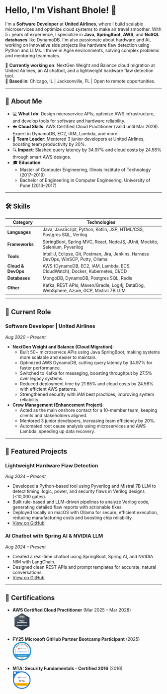 # Hello, I'm Vishant Bhole! 👋

I'm a **Software Developer** at **United Airlines**, where I build scalable microservices and optimize cloud systems to make air travel smoother. With 5+ years of experience, I specialize in **Java**, **SpringBoot**, **AWS**, and **NoSQL databases** like DynamoDB. I'm also passionate about hardware and AI, working on innovative side projects like hardware flaw detection using Python and LLMs. I thrive in Agile environments, solving complex problems and mentoring teammates.

🌟 **Currently working on**: NextGen Weight and Balance cloud migration at United Airlines, an AI chatbot, and a lightweight hardware flaw detection tool.  
📍 **Based in**: Chicago, IL | Jacksonville, FL | Open to remote opportunities.

---

## 🚀 About Me

- 💻 **What I do**: Design microservice APIs, optimize AWS infrastructure, and develop tools for software and hardware reliability.
- ☁️ **Cloud Skills**: AWS Certified Cloud Practitioner (valid until Mar 2028). Expert in DynamoDB, EC2, IAM, Lambda, and more.
- 🤝 **Team Leader**: Mentored 3 junior developers at United Airlines, boosting team productivity by 20%.
- 🔍 **Impact**: Slashed query latency by 34.97% and cloud costs by 24.56% through smart AWS designs.
- 🎓 **Education**:
  - Master of Computer Engineering, Illinois Institute of Technology (2017–2019)
  - Bachelor of Engineering in Computer Engineering, University of Pune (2013–2017)

---

## 🛠️ Skills

| **Category**        | **Technologies**                                                                 |
|---------------------|---------------------------------------------------------------------------------|
| **Languages**       | Java, JavaScript, Python, Kotlin, JSP, HTML/CSS, Postgres SQL, Verilog           |
| **Frameworks**      | SpringBoot, Spring MVC, React, NodeJS, JUnit, Mockito, Selenium, Pyverilog       |
| **Tools**           | IntelliJ, Eclipse, Git, Postman, Jira, Jenkins, Harness DevOps, WinSCP, Putty, Ollama |
| **Cloud & DevOps**  | AWS (DynamoDB, EC2, IAM, Lambda, ECS, CloudWatch), Docker, Kubernetes, CI/CD    |
| **Databases**       | MongoDB, DynamoDB, Postgres SQL, Redis                                         |
| **Other**           | Kafka, REST APIs, Maven/Gradle, Log4j, DataDog, WebSphere, Azure, GCP, Mistral 7B LLM |

---

## 💼 Current Role

### **Software Developer** | United Airlines  
_Aug 2020 – Present_  
- **NextGen Weight and Balance (Cloud Migration)**:
  - Built 50+ microservice APIs using Java SpringBoot, making systems more scalable and easier to maintain.
  - Optimized AWS DynamoDB, cutting query latency by 34.97% for faster performance.
  - Switched to Kafka for messaging, boosting throughput by 27.5% over legacy systems.
  - Reduced deployment time by 21.65% and cloud costs by 24.56% with efficient AWS patterns.
  - Strengthened security with IAM best practices, improving system reliability.
- **Crew Management (Enhancement Project)**:
  - Acted as the main onshore contact for a 10-member team, keeping clients and stakeholders aligned.
  - Mentored 3 junior developers, increasing team efficiency by 20%.
  - Automated root cause analysis using microservices and AWS Lambda, speeding up data recovery.

---

## 🌟 Featured Projects

### **Lightweight Hardware Flaw Detection**  
_Aug 2024 – Present_  
- Developed a Python-based tool using Pyverilog and Mistral 7B LLM to detect timing, logic, power, and security flaws in Verilog designs (<10,000 gates).
- Built rule-based and LLM-driven pipelines to analyze Verilog code, generating detailed flaw reports with actionable fixes.
- Deployed locally on macOS with Ollama for secure, efficient execution, reducing manufacturing costs and boosting chip reliability.
- [View on GitHub](https://github.com/vishantbhole/chip_flaw_detection)

### **AI Chatbot with Spring AI & NVIDIA LLM**  
_Aug 2024 – Present_  
- Created a real-time chatbot using SpringBoot, Spring AI, and NVIDIA NIM with LangChain.
- Designed clean REST APIs and prompt templates for accurate, natural conversations.
- [View on GitHub](https://github.com/vishantbhole/chat-bot)

---

## 📜 Certifications

- **AWS Certified Cloud Practitioner** (Mar 2025 – Mar 2028)  
  [![AWS Certified Cloud Practitioner](https://github.com/vishantbhole/vishantbhole/blob/main/images/aws-badge.png)](https://www.credly.com/badges/8463be3d-91e2-48d0-997f-8c035e0760b3/public_url)
  
- **FY25 Microsoft GitHub Partner Bootcamp Participant** (2025)  
  [![Microsoft GitHub Partner Bootcamp](https://github.com/vishantbhole/vishantbhole/blob/main/images/microsoft-github.png)](https://www.credly.com/badges/51849b8a-86f6-4c7e-a942-c11464690a4b)

- **MTA: Security Fundamentals - Certified 2016** (2016)  
  [![MTA Security Fundamentals](https://github.com/vishantbhole/vishantbhole/blob/main/images/mta-security.png)](https://www.credly.com/badges/43567f30-af0b-4c8e-aca1-85da1355bad5) 
